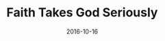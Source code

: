 ---
title: "Faith Takes God Seriously"
speaker: "Barry Gin"
date: "2016-10-16"
sermonUrl: "//35.190.93.184/sermons/20161016_sunday_barry_gin_faith_takes_god_seriously.mp3"
---